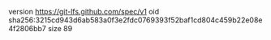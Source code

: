 version https://git-lfs.github.com/spec/v1
oid sha256:3215cd943d6ab583a0f3e2fdc0769393f52baf1cd804c459b22e08e4f2806bb7
size 89
